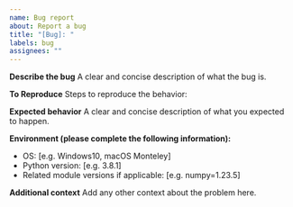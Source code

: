 ```yaml
---
name: Bug report
about: Report a bug
title: "[Bug]: "
labels: bug
assignees: ""
---
```


**Describe the bug**
A clear and concise description of what the bug is.

**To Reproduce**
Steps to reproduce the behavior:

**Expected behavior**
A clear and concise description of what you expected to happen.

**Environment (please complete the following information):**

- OS: [e.g. Windows10, macOS Monteley]
- Python version: [e.g. 3.8.1]
- Related module versions if applicable: [e.g. numpy=1.23.5]

**Additional context**
Add any other context about the problem here.
